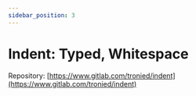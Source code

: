 ```yaml
---
sidebar_position: 3
---
```

# Indent: Typed, Whitespace
Repository: [https://www.gitlab.com/tronied/indent](https://www.gitlab.com/tronied/indent)